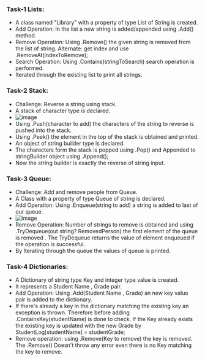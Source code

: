 ### Task-1 Lists:
* A class named "Library" with a property of type List of String is created.
* Add Operation: In the list a new string is added/appended using .Add() method.
* Remove Operation: Using .Remove() the given string is removed from the list of string. Alternate: get index and use .RemoveAt(indexToRemove);
* Search Operation: Using .Contains(stringToSearch) search operation is performed.
* Iterated through the existing list to print all strings.

### Task-2 Stack:
* Challenge: Reverse a string using stack.
* A stack of character type is declared.
* ![image](https://github.com/user-attachments/assets/7912c248-78d3-46aa-87e7-6cbeb619b910)
* Using .Push(character to add) the characters of the string to reverse is pushed into the stack.
* Using .Peek() the element in the top of the stack is obtained and printed.
* An object of string builder type is declared.
* The characters form the stack is popped using .Pop() and Appended to stringBuilder object using .Append();
* Now the string builder is exactly the reverse of string input.

### Task-3 Queue:
* Challenge: Add and remove people from Queue.
* A Class with a property of type Queue of string is declared.
* Add Operation: Using .Enqueue(string to add) a string is added to last of our queue.
* ![image](https://github.com/user-attachments/assets/fa589020-3adf-468f-9265-9ef749d198e3)
* Remove Operation: Number of strings to remove is obtained and using .TryDequeue(out string? RemovedPerson) the first element of the queue is removed . The TryDequeue returns the value of element enqueued if the operation is successful.
* By Iterating through the queue the values of queue is printed.

### Task-4 Dictionaries:
* A Dictionary of string type Key and integer type value is created.
* It represents a Student Name , Grade pair.
* Add Operation: Using .Add(Student Name , Grade) an new key value pair is added to the dictionary.
* If there's already a key in the dictionary matching the existing key an exception is thrown. Therefore before adding .ContainsKey(studentName) is done to check. If the Key already exists the existing key is updated with the new Grade by StudentLog[studentName] = studentGrade;
* Remove operation: using .Remove(Key to remove) the key is removed. The .Remove() Doesn't throw any error even there is no Key matching the key to remove.
  
